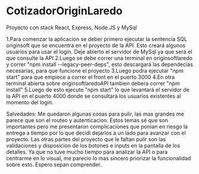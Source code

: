 # CotizadorOriginLaredo
Proyecto con stack React, Express, Node.JS y MySql 

1.Para comenzar la aplicacion se deber primero ejecutar la sentencia SQL originsoft que se encuentra en el proyecto de la API. Esto creará algunos usuarios para usar el login. Deje abierto el servidor de MySql ya que será el que consulte la API
2.Luego se debe correr una terminal en originsoftlaredo y correr "npm install --legacy-peer-deps", esto descargará las dependecias necesarias, para que funcione el proyecto
3.Luego podra ejecutar "npm start" para que empiece a correr el front en el puerto 3000
4.En otra terminal abierta sobre originsoftlaredoAPI tambien debera correr "npm install"
5.Luego de esto ejecute "npm start" lo que levantará el servidor de la API en el puerto 4000 donde se consultará los usuarios existentes al momento del login.

Salvedades:
Me quedaron algunas cosas para pulir, las mas grandes me parece que son el routeo y autenticacion. Estos temas sé que son importantes pero me presentaron complicaciones que ponian en riesgo la entrega a tiempo por lo que decidi dejarlos a un lado para avanzar con el proyecto.
Las otras partes del proyecto que le faltan pulir son las validaciones y disposicion de los botones e inputs en la pantalla de los detalles. Ya que no tuve mucho tiempo para analizar la API o para centrarme en lo visual, me parecio lo mas sincero priorizar la funcionalidad sobre esto. 
Espero sepan comprender.
